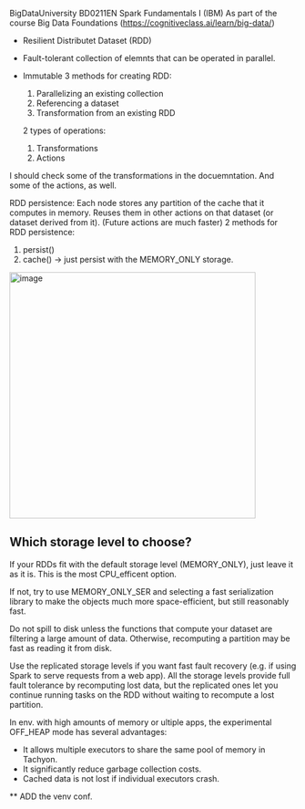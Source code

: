 BigDataUniversity BD0211EN
Spark Fundamentals I (IBM)
As part of the course Big Data Foundations (https://cognitiveclass.ai/learn/big-data/)

- Resilient Distributet Dataset (RDD)
- Fault-tolerant collection of elemnts that can be operated in parallel.
- Immutable
3 methods for creating RDD:
  1. Parallelizing an existing collection
  2. Referencing a dataset
  3. Transformation from an existing RDD

  2 types of operations:
  1. Transformations
  2. Actions

 I should check some of the transformations in the docuemntation.
 And some of the actions, as well.

RDD persistence:
Each node stores any partition of the cache that it computes in memory.
Reuses them in other actions on that dataset (or dataset derived from it).
   (Future actions are much faster)
2 methods for RDD persistence:
1. persist()
2. cache() -> just persist with the MEMORY_ONLY storage.

<img width="432" alt="image" src="https://github.com/GePajarinen/Studying-Spark/assets/58811514/66ea458f-c25a-4e50-90e6-85d70c01ee44">

## Which storage level to choose?
If your RDDs fit with the default storage level (MEMORY_ONLY), just leave it as it is. This is the most CPU_efficent option.

If not, try to use MEMORY_ONLY_SER and selecting a fast serialization library to make the objects much more space-efficient, but still reasonably fast.

Do not spill to disk unless the functions that compute your dataset are filtering a large amount of data. Otherwise, recomputing a partition may be fast as reading it from disk.

Use the replicated storage levels if you want fast fault recovery (e.g. if using Spark to serve requests from a web app). All the storage levels provide full fault tolerance by recomputing lost data, but the replicated ones let you continue running tasks on the RDD without waiting to recompute a lost partition. 

In env. with high amounts of memory or ultiple apps, the experimental OFF_HEAP mode has several advantages:
- It allows multiple executors to share the same pool of memory in Tachyon.
- It significantly reduce garbage collection costs.
- Cached data is not lost if individual executors crash.

  

 ** ADD the venv conf.
  

